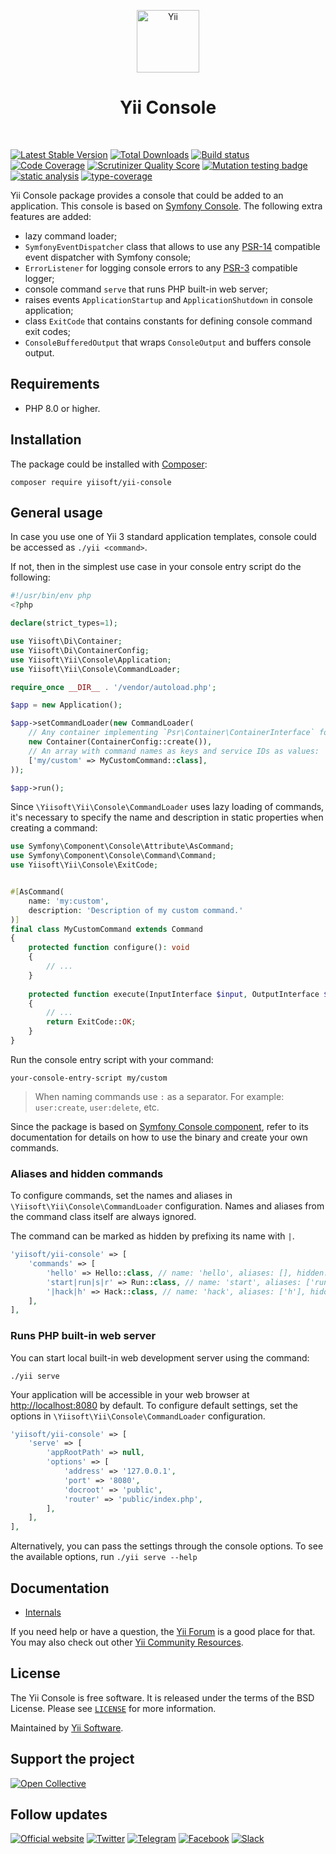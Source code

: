 <p align="center">
    <a href="https://github.com/yiisoft" target="_blank">
        <img src="https://yiisoft.github.io/docs/images/yii_logo.svg" height="100px" alt="Yii">
    </a>
    <h1 align="center">Yii Console</h1>
    <br>
</p>

[![Latest Stable Version](https://poser.pugx.org/yiisoft/yii-console/v/stable.png)](https://packagist.org/packages/yiisoft/yii-console)
[![Total Downloads](https://poser.pugx.org/yiisoft/yii-console/downloads.png)](https://packagist.org/packages/yiisoft/yii-console)
[![Build status](https://github.com/yiisoft/yii-console/workflows/build/badge.svg)](https://github.com/yiisoft/yii-console/actions)
[![Code Coverage](https://scrutinizer-ci.com/g/yiisoft/yii-console/badges/coverage.png)](https://scrutinizer-ci.com/g/yiisoft/yii-console/)
[![Scrutinizer Quality Score](https://scrutinizer-ci.com/g/yiisoft/yii-console/badges/quality-score.png)](https://scrutinizer-ci.com/g/yiisoft/yii-console/)
[![Mutation testing badge](https://img.shields.io/endpoint?style=flat&url=https%3A%2F%2Fbadge-api.stryker-mutator.io%2Fgithub.com%2Fyiisoft%2Fyii-console%2Fmaster)](https://dashboard.stryker-mutator.io/reports/github.com/yiisoft/yii-console/master)
[![static analysis](https://github.com/yiisoft/yii-console/workflows/static%20analysis/badge.svg)](https://github.com/yiisoft/yii-console/actions?query=workflow%3A%22static+analysis%22)
[![type-coverage](https://shepherd.dev/github/yiisoft/yii-console/coverage.svg)](https://shepherd.dev/github/yiisoft/yii-console)

Yii Console package provides a console that could be added to an application. This console is based on
[Symfony Console](https://github.com/symfony/console). The following extra features are added:

- lazy command loader;
- `SymfonyEventDispatcher` class that allows to use any [PSR-14](https://www.php-fig.org/psr/psr-14/) compatible event
  dispatcher with Symfony console;
- `ErrorListener` for logging console errors to any [PSR-3](https://www.php-fig.org/psr/psr-3/) compatible logger;
- console command `serve` that runs PHP built-in web server;
- raises events `ApplicationStartup` and `ApplicationShutdown` in console application;
- class `ExitCode` that contains constants for defining console command exit codes;
- `ConsoleBufferedOutput` that wraps `ConsoleOutput` and buffers console output.  

## Requirements

- PHP 8.0 or higher.

## Installation

The package could be installed with [Composer](https://getcomposer.org):

```shell
composer require yiisoft/yii-console
```

## General usage

In case you use one of Yii 3 standard application templates, console could be accessed as `./yii <command>`.

If not, then in the simplest use case in your console entry script do the following:

```php
#!/usr/bin/env php
<?php

declare(strict_types=1);

use Yiisoft\Di\Container;
use Yiisoft\Di\ContainerConfig;
use Yiisoft\Yii\Console\Application;
use Yiisoft\Yii\Console\CommandLoader;

require_once __DIR__ . '/vendor/autoload.php';

$app = new Application();

$app->setCommandLoader(new CommandLoader(
    // Any container implementing `Psr\Container\ContainerInterface` for example:
    new Container(ContainerConfig::create()),
    // An array with command names as keys and service IDs as values:
    ['my/custom' => MyCustomCommand::class],
));

$app->run();
```

Since `\Yiisoft\Yii\Console\CommandLoader` uses lazy loading of commands, it's necessary
to specify the name and description in static properties when creating a command:

```php
use Symfony\Component\Console\Attribute\AsCommand;
use Symfony\Component\Console\Command\Command;
use Yiisoft\Yii\Console\ExitCode;


#[AsCommand(
    name: 'my:custom',
    description: 'Description of my custom command.'
)]
final class MyCustomCommand extends Command
{    
    protected function configure(): void
    {
        // ...
    }
    
    protected function execute(InputInterface $input, OutputInterface $output): int
    {
        // ...
        return ExitCode::OK;
    }
}
```

Run the console entry script with your command:

```shell
your-console-entry-script my/custom
```

> When naming commands use `:` as a separator. For example: `user:create`, `user:delete`, etc.

Since the package is based on [Symfony Console component](https://symfony.com/doc/current/components/console.html),
refer to its documentation for details on how to use the binary and create your own commands.

### Aliases and hidden commands

To configure commands, set the names and aliases in `\Yiisoft\Yii\Console\CommandLoader` configuration.
Names and aliases from the command class itself are always ignored.

The command can be marked as hidden by prefixing its name with `|`.

```php
'yiisoft/yii-console' => [
    'commands' => [
        'hello' => Hello::class, // name: 'hello', aliases: [], hidden: false
        'start|run|s|r' => Run::class, // name: 'start', aliases: ['run', 's', 'r'], hidden: false
        '|hack|h' => Hack::class, // name: 'hack', aliases: ['h'], hidden: true
    ],
],
```

### Runs PHP built-in web server

You can start local built-in web development server using the command:

```shell
./yii serve
```

Your application will be accessible in your web browser at <http://localhost:8080> by default.
To configure default settings, set the options in `\Yiisoft\Yii\Console\CommandLoader` configuration.

```php
'yiisoft/yii-console' => [
    'serve' => [
        'appRootPath' => null,
        'options' => [
            'address' => '127.0.0.1',
            'port' => '8080',
            'docroot' => 'public',
            'router' => 'public/index.php',
        ],
    ],
],
```

Alternatively, you can pass the settings through the console options. To see the available options, run
`./yii serve --help`

## Documentation

- [Internals](docs/internals.md)

If you need help or have a question, the [Yii Forum](https://forum.yiiframework.com/c/yii-3-0/63) is a good place for that.
You may also check out other [Yii Community Resources](https://www.yiiframework.com/community).

## License

The Yii Console is free software. It is released under the terms of the BSD License.
Please see [`LICENSE`](./LICENSE.md) for more information.

Maintained by [Yii Software](https://www.yiiframework.com/).

## Support the project

[![Open Collective](https://img.shields.io/badge/Open%20Collective-sponsor-7eadf1?logo=open%20collective&logoColor=7eadf1&labelColor=555555)](https://opencollective.com/yiisoft)

## Follow updates

[![Official website](https://img.shields.io/badge/Powered_by-Yii_Framework-green.svg?style=flat)](https://www.yiiframework.com/)
[![Twitter](https://img.shields.io/badge/twitter-follow-1DA1F2?logo=twitter&logoColor=1DA1F2&labelColor=555555?style=flat)](https://twitter.com/yiiframework)
[![Telegram](https://img.shields.io/badge/telegram-join-1DA1F2?style=flat&logo=telegram)](https://t.me/yii3en)
[![Facebook](https://img.shields.io/badge/facebook-join-1DA1F2?style=flat&logo=facebook&logoColor=ffffff)](https://www.facebook.com/groups/yiitalk)
[![Slack](https://img.shields.io/badge/slack-join-1DA1F2?style=flat&logo=slack)](https://yiiframework.com/go/slack)
